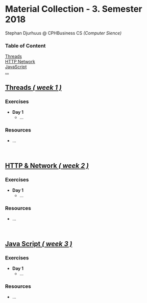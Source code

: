 # Material Collection - 3. Semester 2018
Stephan Djurhuus @ CPHBusiness CS *(Computer Sience)*

<div class="sidebar">
 
<h3>Table of Content</h3>

<a class="toc-ref" href="#threads--week-1-">Threads</a><br>
<a class="toc-ref" href="#http-&-network--week-2-">HTTP Network</a><br>
<a class="toc-ref" href="#java-script--week-3-">JavaScript</a><br>
<a class="toc-ref" href="">...</a>

</div>

## [Threads *( week 1 )*](subjects/w1-threads.md)

### Exercises
* **Day 1**
  * ...

### Resources
* ...

<div class="break"><br></div>

## [HTTP & Network *( week 2 )*](subjects/w2-http-network.md)

### Exercises
* **Day 1**
  * ...

### Resources
* ...

<div class="break"><br></div>

## [Java Script *( week 3 )*](subjects/w3-java-script.md)

### Exercises
* **Day 1**
  * ...

### Resources
* ...

<div class="break"><br></div>
